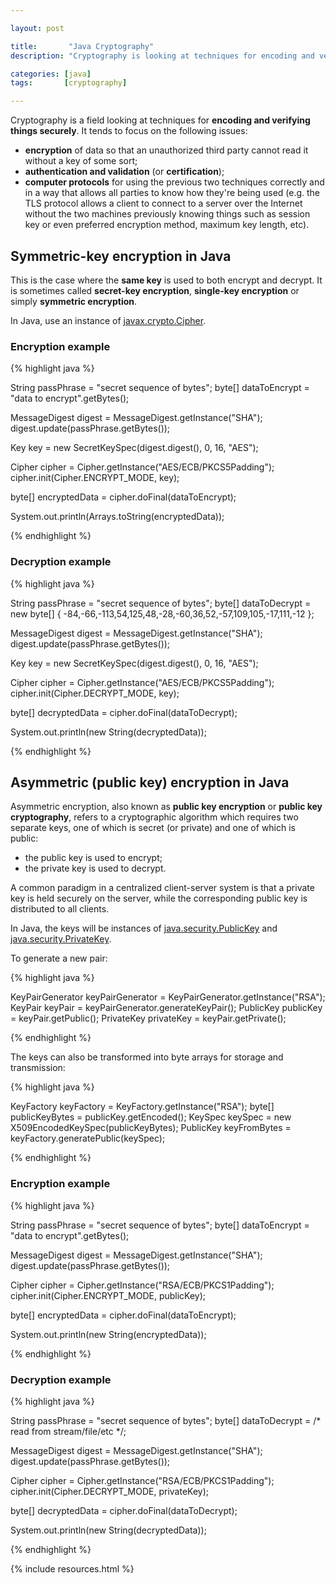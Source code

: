 ```yaml
---

layout: post

title:       "Java Cryptography"
description: "Cryptography is looking at techniques for encoding and verifying things securely. It tends to focus on encryption, authentication and computer protocols."

categories: [java]
tags:       [cryptography]

---
```



Cryptography is a field looking at techniques for **encoding and verifying things securely**.
It tends to focus on the following issues:
- **encryption** of data so that an unauthorized third party cannot read it without a key of some sort;
- **authentication and validation** (or **certification**);
- **computer protocols** for using the previous two techniques correctly and in a way that allows all parties to know how they're being used (e.g. the TLS protocol allows a client to connect to a server over the Internet without the two machines previously knowing things such as session key or even preferred encryption method, maximum key length, etc).


## Symmetric-key encryption in Java

This is the case where the **same key** is used to both encrypt and decrypt.
It is sometimes called **secret-key encryption**, **single-key encryption** or simply **symmetric encryption**.

In Java, use an instance of [javax.crypto.Cipher](http://docs.oracle.com/javase/7/docs/api/javax/crypto/Cipher.html).

### Encryption example

{% highlight java %}

String passPhrase = "secret sequence of bytes";
byte[] dataToEncrypt = "data to encrypt".getBytes();

MessageDigest digest = MessageDigest.getInstance("SHA");
digest.update(passPhrase.getBytes());

Key key = new SecretKeySpec(digest.digest(), 0, 16, "AES");

Cipher cipher = Cipher.getInstance("AES/ECB/PKCS5Padding");
cipher.init(Cipher.ENCRYPT_MODE, key);

byte[] encryptedData = cipher.doFinal(dataToEncrypt);

System.out.println(Arrays.toString(encryptedData));

{% endhighlight %}


### Decryption example

{% highlight java %}

String passPhrase = "secret sequence of bytes";
byte[] dataToDecrypt = new byte[] { -84,-66,-113,54,125,48,-28,-60,36,52,-57,109,105,-17,111,-12 };

MessageDigest digest = MessageDigest.getInstance("SHA");
digest.update(passPhrase.getBytes());

Key key = new SecretKeySpec(digest.digest(), 0, 16, "AES");

Cipher cipher = Cipher.getInstance("AES/ECB/PKCS5Padding");
cipher.init(Cipher.DECRYPT_MODE, key);

byte[] decryptedData = cipher.doFinal(dataToDecrypt);

System.out.println(new String(decryptedData));

{% endhighlight %}


## Asymmetric (public key) encryption in Java

Asymmetric encryption, also known as **public key encryption** or **public key cryptography**, refers to a cryptographic algorithm which requires two separate keys, one of which is secret (or private) and one of which is public:
- the public key is used to encrypt;
- the private key is used to decrypt.

A common paradigm in a centralized client-server system is that a private key is held securely on the server, while the corresponding public key is distributed to all clients.

In Java, the keys will be instances of [java.security.PublicKey](http://docs.oracle.com/javase/7/docs/api/java/security/PublicKey.html) and [java.security.PrivateKey](http://docs.oracle.com/javase/7/docs/api/java/security/PrivateKey.html).

To generate a new pair:

{% highlight java %}

KeyPairGenerator keyPairGenerator = KeyPairGenerator.getInstance("RSA");
KeyPair keyPair = keyPairGenerator.generateKeyPair();
PublicKey publicKey = keyPair.getPublic();
PrivateKey privateKey = keyPair.getPrivate();

{% endhighlight %}

The keys can also be transformed into byte arrays for storage and transmission:

{% highlight java %}

KeyFactory keyFactory = KeyFactory.getInstance("RSA");
byte[] publicKeyBytes = publicKey.getEncoded();
KeySpec keySpec = new X509EncodedKeySpec(publicKeyBytes);
PublicKey keyFromBytes = keyFactory.generatePublic(keySpec);

{% endhighlight %}


### Encryption example

{% highlight java %}

String passPhrase = "secret sequence of bytes";
byte[] dataToEncrypt = "data to encrypt".getBytes();

MessageDigest digest = MessageDigest.getInstance("SHA");
digest.update(passPhrase.getBytes());

Cipher cipher = Cipher.getInstance("RSA/ECB/PKCS1Padding");
cipher.init(Cipher.ENCRYPT_MODE, publicKey);

byte[] encryptedData = cipher.doFinal(dataToEncrypt);

System.out.println(new String(encryptedData));

{% endhighlight %}

### Decryption example

{% highlight java %}

String passPhrase = "secret sequence of bytes";
byte[] dataToDecrypt = /* read from stream/file/etc */;

MessageDigest digest = MessageDigest.getInstance("SHA");
digest.update(passPhrase.getBytes());

Cipher cipher = Cipher.getInstance("RSA/ECB/PKCS1Padding");
cipher.init(Cipher.DECRYPT_MODE, privateKey);

byte[] decryptedData = cipher.doFinal(dataToDecrypt);

System.out.println(new String(decryptedData));

{% endhighlight %}


{% include resources.html %}

